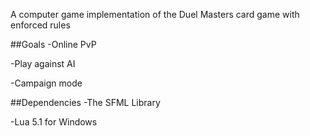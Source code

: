A computer game implementation of the Duel Masters card game with enforced rules

##Goals
-Online PvP

-Play against AI

-Campaign mode

##Dependencies
-The SFML Library

-Lua 5.1 for Windows
